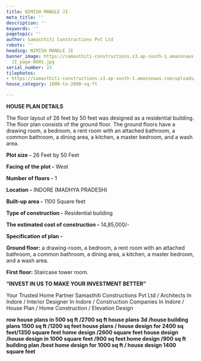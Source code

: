 ```yaml
---
title: NIMISH MANGLE JI
meta_title: ''
description: ''
keywords: ''
pagetopic: ''
author: Samasthiti Constructions Pvt Ltd
robots: ''
heading: NIMISH MANGLE JI
banner_image: https://samasthiti-constructions.s3.ap-south-1.amazonaws.com/uploads/NIMISH
  JI_page-0001.jpg
serial_number: 23
tilephotos:
- https://samasthiti-constructions.s3.ap-south-1.amazonaws.com/uploads/NIMISH JI_page-0001.jpg
house_category: 1000-to-2000-sq-ft

---
```

**HOUSE PLAN DETAILS**

The floor layout of 26 feet by 50 feet was designed as a residential building. The floor plan consists of the ground floor. The ground floors have a drawing room, a bedroom, a rent room with an attached bathroom, a common bathroom, a dining area, a kitchen, a master bedroom, and a wash area.

**Plot size -** 26 Feet by 50 Feet

**Facing of the plot -** West

**Number of floors -** 1

**Location -** INDORE (MADHYA PRADESH)

**Built-up area -** 1100 Square feet

**Type of construction -** Residential building

**The estimated cost of construction -** 14,85,000/-

**Specification of plan -**

**Ground floor:** a drawing-room, a bedroom, a rent room with an attached bathroom, a common bathroom, a dining area, a kitchen, a master bedroom, and a wash area.

**First floor:** Staircase tower room.

  
**“INVEST IN US TO MAKE YOUR INVESTMENT BETTER”**

Your Trusted Home Partner Samasthiti Constructions Pvt Ltd / Architects In Indore / Interior Designer In Indore / Construction Companies In Indore / House Plan / Home Construction / Elevation Design

  
**row house plans in 500 sq ft /2700 sq ft house plans 3d /house building plans 1500 sq ft /1200 sq feet house plans / house design for 2400 sq feet/1350 square feet home design /2600 square feet house design /house design in 1000 square feet /900 sq feet home design /900 sq ft building plan /best home design for 1000 sq ft / house design 1400 square feet**